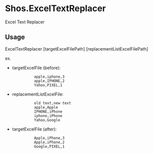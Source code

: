 # Shos.ExcelTextReplacer
Excel Text Replacer

## Usage

ExcelTextReplacer [targetExcelFilePath] [replacementListExcelFilePath]

ex.

- targetExcelFile (before):

                apple,iphone,3
                apple,IPHONE,2
                Yahoo,PIXEL,1

- replacementListExcelFile:

                old text,new text
                apple,Apple
                IPHONE,iPhone
                iphone,iPhone
                Yahoo,Google

- targetExcelFile (after):

                Apple,iPhone,3
                Apple,iPhone,2
                Google,PIXEL,1
